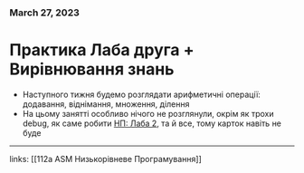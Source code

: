 
### March 27, 2023

# Практика Лаба друга + Вирівнювання знань

- Наступного тижня будемо розглядати арифметичні операції: додавання, віднімання, множення, ділення
- На цьому занятті особливо нічого не розглянули, окрім як трохи debug, як саме робити [НП: Лаба 2](https://www.notion.so/2-1ec0df47a72f4fa8ab6ef0e8c329a583), та й все, тому карток навіть не буде



---

links: [[112a ASM Низькорівневе Програмування]]

